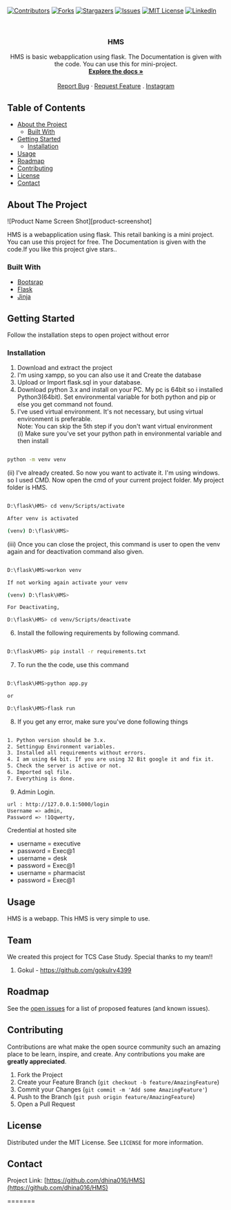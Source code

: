 <!-- PROJECT SHIELDS -->
<!--
*** I'm using markdown "reference style" links for readability.
*** Reference links are enclosed in brackets [ ] instead of parentheses ( ).
*** See the bottom of this document for the declaration of the reference variables
*** for contributors-url, forks-url, etc. This is an optional, concise syntax you may use.
*** https://www.markdownguide.org/basic-syntax/#reference-style-links
-->
[![Contributors][contributors-shield]][contributors-url]
[![Forks][forks-shield]][forks-url]
[![Stargazers][stars-shield]][stars-url]
[![Issues][issues-shield]][issues-url]
[![MIT License][license-shield]][license-url]
[![LinkedIn][linkedin-shield]][linkedin-url]



<!-- PROJECT LOGO -->
<br />
<p align="center">
  <h3 align="center">HMS</h3>

  <p align="center">
HMS is basic webapplication using flask. The Documentation is given with the code. You can use this for mini-project.
    <br />
    <a href="https://github.com/dhina016/HMS"><strong>Explore the docs »</strong></a>
    <br />
    <br />
    <a href="https://github.com/dhina016/HMS/issues">Report Bug</a>
    ·
    <a href="https://github.com/dhina016/HMS/issues">Request Feature</a>
    .
    <a href="https://www.instagram.com/anintrovertinlove/">Instagram</a>
  </p>
</p>



<!-- TABLE OF CONTENTS -->
## Table of Contents

* [About the Project](#about-the-project)
  * [Built With](#built-with)
* [Getting Started](#getting-started)
  * [Installation](#installation)
* [Usage](#usage)
* [Roadmap](#roadmap)
* [Contributing](#contributing)
* [License](#license)
* [Contact](#contact)



<!-- ABOUT THE PROJECT -->
## About The Project

![Product Name Screen Shot][product-screenshot]
  
HMS is a webapplication using flask. This retail banking is a mini project. You can
use this project for free. The Documentation is given with the code.If you like this project give stars..


### Built With

* [Bootsrap](https://getbootstrap.com/)
* [Flask](https://flask.palletsprojects.com/en/1.1.x/)
* [Jinja](https://jinja.palletsprojects.com/en/2.11.x/)

<!-- GETTING STARTED -->
## Getting Started

Follow the installation steps to open project without error

### Installation
 
1. Download and extract the project
2. I'm using xampp, so you can also use it and Create the database
3. Upload or Import flask.sql in your database. 
4. Download python 3.x and install on your PC. My pc is 64bit so i installed Python3(64bit). Set environmental variable for both python and pip or else you get command not found.
5. I've used virtual environment. It's not necessary, but using virtual environment is preferable.  
Note: You can skip the 5th step if you don't want virtual environment  
(i) Make sure you've set your python path in environmental variable and then install 
```sh

python -m venv venv

```
(ii) I've already created. So now you want to activate it. I'm using windows. so I used CMD. Now open the cmd of your current project folder. My project folder is HMS.
```sh

D:\flask\HMS> cd venv/Scripts/activate

After venv is activated

(venv) D:\flask\HMS>

```
(iii) Once you can close the project, this command is user to open the venv again and for deactivation command also given.
```sh

D:\flask\HMS>workon venv

If not working again activate your venv

(venv) D:\flask\HMS>

For Deactivating,

D:\flask\HMS> cd venv/Scripts/deactivate

```
6. Install the following requirements by following command.
```sh

D:\flask\HMS> pip install -r requirements.txt

```
7. To run the the code, use this command 
```sh

D:\flask\HMS>python app.py

or

D:\flask\HMS>flask run

```

8. If you get any error, make sure you've done following things 
```sh

1. Python version should be 3.x.
2. Settingup Environment variables.
3. Installed all requirements without errors.
4. I am using 64 bit. If you are using 32 Bit google it and fix it.
5. Check the server is active or not.
6. Imported sql file.
7. Everything is done.
```
9. Admin Login.
```sh
url : http://127.0.0.1:5000/login
Username => admin,
Password => !1Qqwerty,

```

Credential at hosted site
* username = executive
* password = Exec@1
* username = desk
* password = Exec@1
* username = pharmacist
* password = Exec@1
<!-- USAGE EXAMPLES -->
## Usage

HMS is a webapp. This HMS is very simple to use.

<!-- TEAM -->
## Team

We created this project for TCS Case Study. Special thanks to my team!!
1. Gokul - https://github.com/gokulrv4399


<!-- ROADMAP -->
## Roadmap

See the [open issues](https://github.com/dhina016/HMS/issues) for a list of proposed features (and known issues).



<!-- CONTRIBUTING -->
## Contributing

Contributions are what make the open source community such an amazing place to be learn, inspire, and create. Any contributions you make are **greatly appreciated**.

1. Fork the Project
2. Create your Feature Branch (`git checkout -b feature/AmazingFeature`)
3. Commit your Changes (`git commit -m 'Add some AmazingFeature'`)
4. Push to the Branch (`git push origin feature/AmazingFeature`)
5. Open a Pull Request



<!-- LICENSE -->
## License

Distributed under the MIT License. See `LICENSE` for more information.



<!-- CONTACT -->
## Contact

Project Link: [https://github.com/dhina016/HMS](https://github.com/dhina016/HMS)




<!-- MARKDOWN LINKS & IMAGES -->
[contributors-shield]: https://img.shields.io/github/contributors/dhina016/HMS.svg?style=flat-square
[contributors-url]: https://github.com/dhina016/HMS/graphs/contributors
[forks-shield]: https://img.shields.io/github/forks/dhina016/HMS.svg?style=flat-square
[forks-url]: https://github.com/dhina016/HMS/network/members
[stars-shield]: https://img.shields.io/github/stars/dhina016/HMS.svg?style=flat-square
[stars-url]: https://github.com/dhina016/HMS/stargazers
[issues-shield]: https://img.shields.io/github/issues/dhina016/HMS.svg?style=flat-square
[issues-url]: https://github.com/dhina016/HMS/issues
[license-shield]: https://img.shields.io/github/license/dhina016/HMS.svg?style=flat-square
[license-url]: https://github.com/dhina016/HMS/blob/master/LICENSE.txt
[linkedin-shield]: https://img.shields.io/badge/-LinkedIn-black.svg?style=flat-square&logo=linkedin&colorB=555
[linkedin-url]: https://www.linkedin.com/in/dhina016/
[ss1]: screenshot/ss1.PNG
[ss2]: screenshot/ss2.PNG
[ss3]: screenshot/ss3.PNG
[ss4]: screenshot/ss4.PNG
[ss5]: screenshot/ss5.PNG
[ss6]: screenshot/ss6.PNG
[ss7]: screenshot/ss7.PNG
[ss8]: screenshot/ss8.PNG
[ss9]: screenshot/ss9.PNG
[ss10]: screenshot/ss10.PNG
[ss11]: screenshot/ss11.PNG
[ss12]: screenshot/ss12.PNG
[ss13]: screenshot/ss13.PNG
[ss14]: screenshot/ss14.PNG
[ss15]: screenshot/ss15.PNG
[ss16]: screenshot/ss16.PNG
[ss17]: screenshot/ss17.PNG
[ss18]: screenshot/ss18.PNG
[ss19]: screenshot/ss19.PNG
[ss20]: screenshot/ss20.PNG
[ss21]: screenshot/ss21.PNG
=======